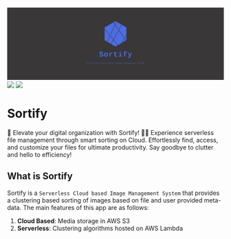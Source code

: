 
![Logo](assets/logo.png)
<a href="https://postgresql.org"><img src="https://img.shields.io/badge/Release-1.0.0-blue.svg"/></a>
<a href="https://postgresql.org"><img src="https://img.shields.io/badge/Spring Boot-3.2.1-green.svg"/></a>
# Sortify

🚀 Elevate your digital organization with Sortify! 📂✨ 
Experience serverless file management through smart sorting 
on Cloud. Effortlessly find, access, 
and customize your files for ultimate productivity. 
Say goodbye to clutter and hello to efficiency! 

## What is Sortify

Sortify is a `Serverless Cloud based Image Management System` that provides
a clustering based sorting of images based on file and user provided meta-data.
The main features of this app are as follows:

1. **Cloud Based**: Media storage in AWS S3
2. **Serverless**: Clustering algorithms hosted on AWS Lambda

